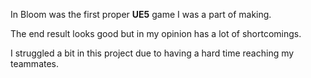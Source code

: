 In Bloom was the first proper **UE5** game I was a part of making.

The end result looks good but in my opinion has a lot of shortcomings.

I struggled a bit in this project due to having a hard time reaching my teammates.